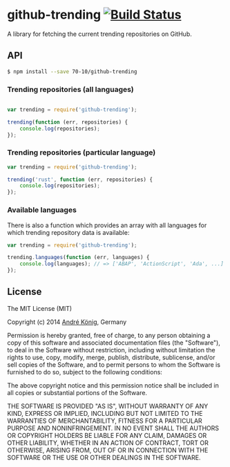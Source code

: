 # github-trending [![Build Status](https://travis-ci.org/akoenig/github-trending.svg?branch=master)](https://travis-ci.org/akoenig/github-trending)

A library for fetching the current trending repositories on GitHub.

## API

```sh
$ npm install --save 70-10/github-trending
```

### Trending repositories (all languages)

```js

var trending = require('github-trending');

trending(function (err, repositories) {
    console.log(repositories);
});
```

### Trending repositories (particular language)

```js
var trending = require('github-trending');

trending('rust', function (err, repositories) {
    console.log(repositories);
});
```

### Available languages

There is also a function which provides an array with all languages for which
trending repository data is available:

```js
var trending = require('github-trending');

trending.languages(function (err, languages) {
    console.log(languages); // => ['ABAP', 'ActionScript', 'Ada', ...]
});
```

## License

The MIT License (MIT)

Copyright (c) 2014 [André König](http://andrekoenig.info), Germany

Permission is hereby granted, free of charge, to any person obtaining a copy
of this software and associated documentation files (the "Software"), to deal
in the Software without restriction, including without limitation the rights
to use, copy, modify, merge, publish, distribute, sublicense, and/or sell
copies of the Software, and to permit persons to whom the Software is
furnished to do so, subject to the following conditions:

The above copyright notice and this permission notice shall be included in
all copies or substantial portions of the Software.

THE SOFTWARE IS PROVIDED "AS IS", WITHOUT WARRANTY OF ANY KIND, EXPRESS OR
IMPLIED, INCLUDING BUT NOT LIMITED TO THE WARRANTIES OF MERCHANTABILITY,
FITNESS FOR A PARTICULAR PURPOSE AND NONINFRINGEMENT. IN NO EVENT SHALL THE
AUTHORS OR COPYRIGHT HOLDERS BE LIABLE FOR ANY CLAIM, DAMAGES OR OTHER
LIABILITY, WHETHER IN AN ACTION OF CONTRACT, TORT OR OTHERWISE, ARISING FROM,
OUT OF OR IN CONNECTION WITH THE SOFTWARE OR THE USE OR OTHER DEALINGS IN
THE SOFTWARE.
